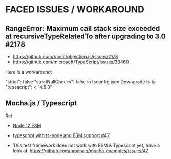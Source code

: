 # FACED ISSUES / WORKAROUND

## RangeError: Maximum call stack size exceeded at recursiveTypeRelatedTo after upgrading to 3.0 #2178

* https://github.com/Vincit/objection.js/issues/2178
* https://github.com/microsoft/TypeScript/issues/33460

Here is a workaround:

"strict": false
"strictNullChecks": false  in tsconfig.json
Downgrade ts to "typescript": < "4.5.3"

## Mocha.js / Typescript

Ref

* [Node 12 ESM](https://stackoverflow.com/questions/59787574/typescript-tsconfig-settings-for-node-js-12)
* [typescript with ts-node and ESM support #47](https://github.com/mochajs/mocha-examples/issues/47)

* This test framework does not work with ESM & Typescript yet, have a look at: https://github.com/mochajs/mocha-examples/issues/47